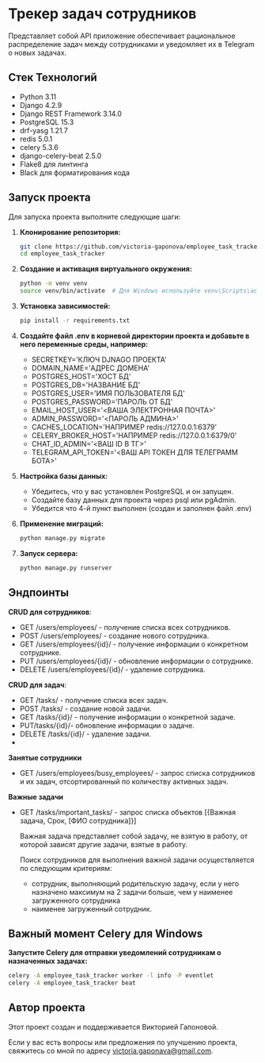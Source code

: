 # Трекер задач сотрудников
Представляет собой API приложение обеспечивает рациональное распределение задач между сотрудниками и уведомляет их в Telegram о новых задачах.

## Стек Технологий

- Python 3.11
- Django 4.2.9
- Django REST Framework 3.14.0
- PostgreSQL 15.3
- drf-yasg 1.21.7
- redis 5.0.1
- celery 5.3.6
- django-celery-beat 2.5.0
- Flake8 для линтинга
- Black для форматирования кода

## Запуск проекта

Для запуска проекта выполните следующие шаги:

1. **Клонирование репозитория:**
   ```bash
   git clone https://github.com/victoria-gaponova/employee_task_tracker.git
   cd employee_task_tracker
2. **Создание и активация виртуального окружения:**
    ```bash
   python -m venv venv
   source venv/bin/activate  # Для Windows используйте venv\Scripts\activate
3. **Установка зависимостей:**
    ```bash
   pip install -r requirements.txt
4. **Создайте файл .env в корневой директории проекта и добавьте в него переменные среды, например:**
   * SECRETKEY='КЛЮЧ DJNAGO ПРОЕКТА'
   * DOMAIN_NAME='АДРЕС ДОМЕНА'
   * POSTGRES_HOST='ХОСТ БД'
   * POSTGRES_DB='НАЗВАНИЕ БД'
   * POSTGRES_USER='ИМЯ ПОЛЬЗОВАТЕЛЯ БД'
   * POSTGRES_PASSWORD='ПАРОЛЬ ОТ БД'
   * EMAIL_HOST_USER='<ВАША ЭЛЕКТРОННАЯ ПОЧТА>'
   * ADMIN_PASSWORD='<ПАРОЛЬ АДМИНА>'
   * CACHES_LOCATION='НАПРИМЕР redis://127.0.0.1:6379'
   * CELERY_BROKER_HOST='НАПРИМЕР redis://127.0.0.1:6379/0'
   * CHAT_ID_ADMIN='<ВАШ ID В ТГ>'
   * TELEGRAM_API_TOKEN='<ВАШ API ТОКЕН ДЛЯ ТЕЛЕГРАММ БОТА>'

5. **Настройка базы данных:**
   * Убедитесь, что у вас установлен PostgreSQL и он запущен.
   * Создайте базу данных для проекта через psql или pgAdmin.
   * Убедится что 4-й пункт выполнен (создан и заполнен файл .env)
6. **Применение миграций:**
   ```bash
   python manage.py migrate
7. **Запуск сервера:**
   ```bash
   python manage.py runserver
   
## Эндпоинты

**CRUD для сотрудников**:
- GET /users/employees/ - получение списка всех сотрудников.
- POST /users/employees/ - создание нового сотрудника.
- GET /users/employees/{id}/ - получение информации о конкретном сотруднике.
- PUT /users/employees/{id}/ - обновление информации о cотруднике.
- DELETE /users/employees/{id}/ - удаление сотрудника.

**CRUD для задач**:
- GET /tasks/ - получение списка всех задач.
- POST /tasks/ - создание новой задачи.
- GET /tasks/{id}/ - получение информации о конкретной задаче.
- PUT/tasks/{id}/- обновление информации о задаче.
- DELETE /tasks/{id}/ - удаление задачи.
- 
**Занятые сотрудники** 
- GET /users/employees/busy_employees/ - запрос списка сотрудников и их задач, отсортированный по количеству активных задач.

**Важные задачи**
- GET /tasks/important_tasks/ - запрос списка объектов [{Важная задача, Срок, [ФИО сотрудника]}]

   Важная задача представляет собой задачу, не взятую в работу, от которой зависят другие задачи, взятые в работу.

   Поиск сотрудников для выполнения важной задачи осуществляется по следующим критериям: 
  - сотрудник, выполняющий родительскую задачу, если у него назначено максимум на 2 задачи больше, чем у наименее загруженного сотрудника
  - наименее загруженный сотрудник.

##  Важный момент Celery для Windows

**Запустите Celery для отправки уведомлений сотрудникам о назначенных задачах:**
  
  ```bash
  celery -A employee_task_tracker worker -l info -P eventlet
  celery -A employee_task_tracker beat
  ```

## Автор проекта

Этот проект создан и поддерживается Викторией Гапоновой.

Если у вас есть вопросы или предложения по улучшению проекта, свяжитесь со мной по адресу victoria.gaponava@gmail.com.